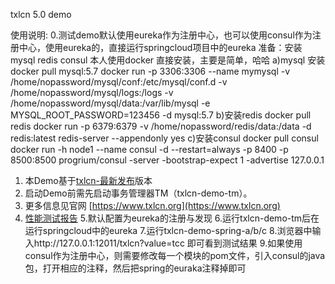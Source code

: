 txlcn 5.0 demo


使用说明:
0.测试demo默认使用eureka作为注册中心，也可以使用consul作为注册中心，使用eureka的，直接运行springcloud项目中的eureka
准备：安装mysql redis consul
本人使用docker 直接安装，主要是简单，哈哈
a)mysql 安装
  docker pull mysql:5.7
  docker run -p 3306:3306 --name mymysql -v /home/nopassword/mysql/conf:/etc/mysql/conf.d -v /home/nopassword/mysql/logs:/logs -v /home/nopassword/mysql/data:/var/lib/mysql -e MYSQL_ROOT_PASSWORD=123456 -d mysql:5.7
b)安装redis
   docker pull redis
   docker run -p 6379:6379 -v /home/nopassword/redis/data:/data  -d redis:latest redis-server --appendonly yes
c)安装consul
  docker pull consul   
  docker run -h node1  --name consul -d --restart=always    -p  8400     -p   8500:8500 progrium/consul -server -bootstrap-expect 1 -advertise 127.0.0.1


1. 本Demo基于[txlcn-最新发布](https://github.com/codingapi/tx-lcn)版本
2. 启动Demo前需先启动事务管理器TM（txlcn-demo-tm）。
3. 更多信息见官网 [https://www.txlcn.org](https://www.txlcn.org)   
4. [性能测试报告](https://txlcn.org/zh-cn/docs/test.html)
5.默认配置为eureka的注册与发现
6.运行txlcn-demo-tm后在运行springcloud中的eureka
7.运行txlcn-demo-spring-a/b/c
8.浏览器中输入http://127.0.0.1:12011/txlcn?value=tcc 即可看到测试结果
9.如果使用consul作为注册中心，则需要修改每一个模块的pom文件，引入consul的java包，打开相应的注释，然后把spring的euraka注释掉即可

